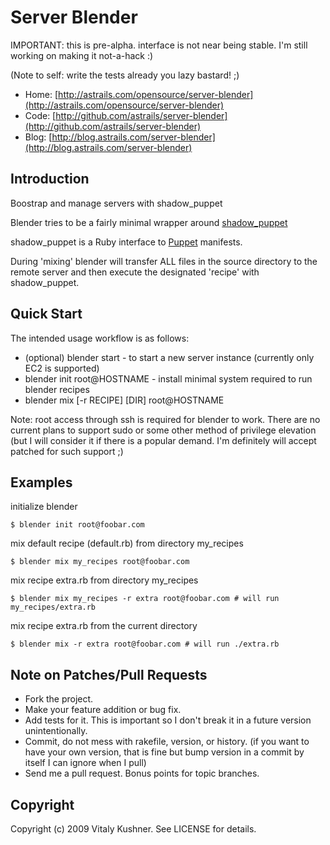 # Server Blender

IMPORTANT: this is pre-alpha. interface is not near being stable.  I'm still
working on making it not-a-hack :)

(Note to self: write the tests already you lazy bastard! ;)

* Home: [http://astrails.com/opensource/server-blender](http://astrails.com/opensource/server-blender)
* Code: [http://github.com/astrails/server-blender](http://github.com/astrails/server-blender)
* Blog: [http://blog.astrails.com/server-blender](http://blog.astrails.com/server-blender)

## Introduction

Boostrap and manage servers with shadow\_puppet

Blender tries to be a fairly minimal wrapper around [shadow\_puppet](http://github.com/railsmachine/shadow\_puppet)

shadow\_puppet is a Ruby interface to [Puppet](http://reductivelabs.com/products/puppet/) manifests.

During 'mixing' blender will transfer ALL files in the source directory to the
remote server and then execute the designated 'recipe' with shadow\_puppet.

## Quick Start

The intended usage workflow is as follows:

* (optional) blender start - to start a new server instance (currently only EC2 is supported)
* blender init root@HOSTNAME - install minimal system required to run blender recipes
* blender mix [-r RECIPE] [DIR] root@HOSTNAME

Note: root access through ssh is required for blender to work. There are no
current plans to support sudo or some other method of privilege elevation (but I will consider it if there is a popular demand. I'm definitely will accept patched for such support ;)

## Examples

initialize blender

    $ blender init root@foobar.com

mix default recipe (default.rb) from directory my\_recipes

    $ blender mix my_recipes root@foobar.com

mix recipe extra.rb from directory my\_recipes

    $ blender mix my_recipes -r extra root@foobar.com # will run my_recipes/extra.rb

mix recipe extra.rb from the current directory

    $ blender mix -r extra root@foobar.com # will run ./extra.rb


## Note on Patches/Pull Requests

* Fork the project.
* Make your feature addition or bug fix.
* Add tests for it. This is important so I don't break it in a
  future version unintentionally.
* Commit, do not mess with rakefile, version, or history.
  (if you want to have your own version, that is fine but bump version in a commit by itself I can ignore when I pull)
* Send me a pull request. Bonus points for topic branches.

## Copyright

Copyright (c) 2009 Vitaly Kushner. See LICENSE for details.
